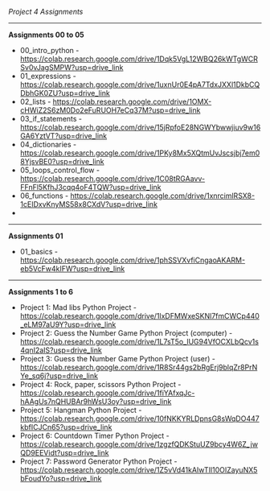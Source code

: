 *Project 4 Assignments*

***
**Assignments 00 to 05**
- 00_intro_python - https://colab.research.google.com/drive/1Dqk5VgL12WBQ26kWTgWCRSv0vJagSMPW?usp=drive_link
- 01_expressions - https://colab.research.google.com/drive/1uxnUr0E4pA7TdxJXXl1DkbCQDbhGK0ZU?usp=drive_link
- 02_lists - https://colab.research.google.com/drive/1OMX-cHWiZ2S6zM0Do2eFuRUOH7eCq37M?usp=drive_link
- 03_if_statements - https://colab.research.google.com/drive/15jRpfoE28NGWYbwwjiuv9w16GA6YztVT?usp=drive_link
- 04_dictionaries - https://colab.research.google.com/drive/1PKy8Mx5XQtmUvJscsjbj7em08YjsvBE0?usp=drive_link
- 05_loops_control_flow - https://colab.research.google.com/drive/1C08tRGAavv-FFnFl5KfhJ3cqq4oF4TQW?usp=drive_link
- 06_functions - https://colab.research.google.com/drive/1xnrcimlRSX8-1cEIDxvKnyMS58x8CXdV?usp=drive_link
- 

***
**Assignments 01**   

- 01_basics  - https://colab.research.google.com/drive/1phSSVXvfiCngaoAKARM-eb5VcFw4kIFW?usp=drive_link

***

**Assignments 1 to 6**
- Project 1: Mad libs Python Project - https://colab.research.google.com/drive/1lxDFMWxeSKNl7fmCWCp440_eLM97aU9Y?usp=drive_link
- Project 2: Guess the Number Game Python Project (computer) - https://colab.research.google.com/drive/1L7sT5o_lUG94VfOCXLbQcv1s4qnI2aIS?usp=drive_link
- Project 3: Guess the Number Game Python Project (user) -  https://colab.research.google.com/drive/1R8Sr44gs2bRgErj9blqZr8PrNYe_sq6j?usp=drive_link
- Project 4: Rock, paper, scissors Python Project -  https://colab.research.google.com/drive/1fiYAfxqJc-hAAgUs7nQHUBAr9hWsU3oy?usp=drive_link
- Project 5: Hangman Python Project - https://colab.research.google.com/drive/10fNKKYRLDpnsG8sWqDO447kbfICJCn65?usp=drive_link
- Project 6: Countdown Timer Python Project - https://colab.research.google.com/drive/1zgzfQDKStuUZ9bcy4W6Z_jwQD9EEVidt?usp=drive_link
- Project 7: Password Generator Python Project - https://colab.research.google.com/drive/1Z5vVd41kAIwTIl10OIZayuNX5bFoudYo?usp=drive_link
   






